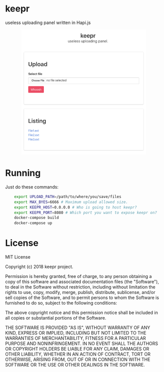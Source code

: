 # keepr
useless uploading panel written in Hapi.js
<p align="center">
	<img src="screenshot.png" alt="Screenshot" width="400"/>
</p>

# Running
Just do these commands:
```bash
    export UPLOAD_PATH=/path/to/where/you/save/files
    export MAX_BYES=6666 # Maximum upload allowed size.
    export KEEPR_HOST=0.0.0.0 # Who is going to host keepr?
    export KEEPR_PORT=8080 # Which port you want to expose keepr on?
    docker-compose build
    docker-compose up
```


# License
MIT License

Copyright (c) 2018 keepr project.

Permission is hereby granted, free of charge, to any person obtaining a copy
of this software and associated documentation files (the "Software"), to deal
in the Software without restriction, including without limitation the rights
to use, copy, modify, merge, publish, distribute, sublicense, and/or sell
copies of the Software, and to permit persons to whom the Software is
furnished to do so, subject to the following conditions:

The above copyright notice and this permission notice shall be included in all
copies or substantial portions of the Software.

THE SOFTWARE IS PROVIDED "AS IS", WITHOUT WARRANTY OF ANY KIND, EXPRESS OR
IMPLIED, INCLUDING BUT NOT LIMITED TO THE WARRANTIES OF MERCHANTABILITY,
FITNESS FOR A PARTICULAR PURPOSE AND NONINFRINGEMENT. IN NO EVENT SHALL THE
AUTHORS OR COPYRIGHT HOLDERS BE LIABLE FOR ANY CLAIM, DAMAGES OR OTHER
LIABILITY, WHETHER IN AN ACTION OF CONTRACT, TORT OR OTHERWISE, ARISING FROM,
OUT OF OR IN CONNECTION WITH THE SOFTWARE OR THE USE OR OTHER DEALINGS IN THE
SOFTWARE.
